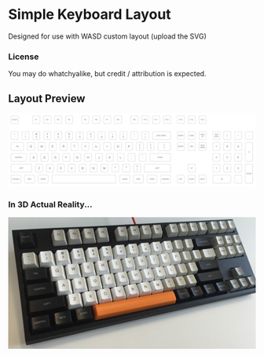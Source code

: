 # Simple Keyboard Layout

Designed for use with WASD custom layout (upload the SVG)

### License

You may do whatchyalike, but credit / attribution is expected.

## Layout Preview

![](keyboard-simple.png)

### In 3D Actual Reality...

![](keyboard-simple-printed.jpg)
